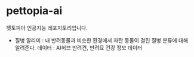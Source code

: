 # pettopia-ai
펫토피아 인공지능 레포지토리입니다.

- 질병 알리미
  : 내 반려동물과 비슷한 환경에서 자란 동물이 걸린 질병 분류에 대해 알려준다.
  데이터 : AI허브 반려견, 반려묘 건강 정보 데이터
